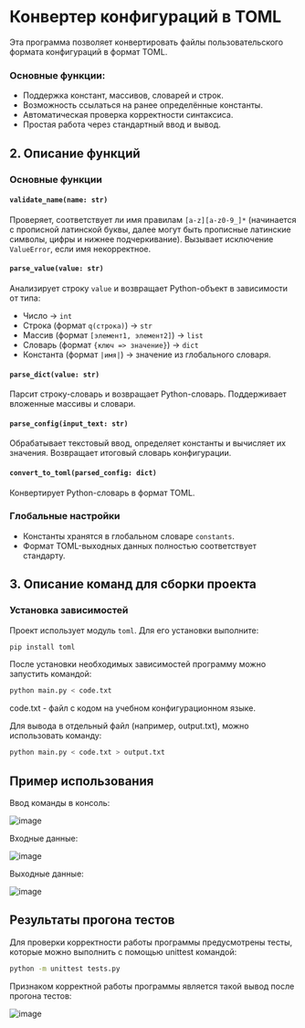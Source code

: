 # Конвертер конфигураций в TOML  

Эта программа позволяет конвертировать файлы пользовательского формата конфигураций в формат TOML.

### Основные функции:  
- Поддержка констант, массивов, словарей и строк.  
- Возможность ссылаться на ранее определённые константы.  
- Автоматическая проверка корректности синтаксиса.
- Простая работа через стандартный ввод и вывод. 

## 2. Описание функций  

### Основные функции  

#### `validate_name(name: str)`  
Проверяет, соответствует ли имя правилам `[a-z][a-z0-9_]*` (начинается с прописной латинской буквы, далее могут быть прописные латинские символы, цифры и нижнее подчеркивание). Вызывает исключение `ValueError`, если имя некорректное.  

#### `parse_value(value: str)`  
Анализирует строку `value` и возвращает Python-объект в зависимости от типа:  
- Число → `int`  
- Строка (формат `q(строка)`) → `str`  
- Массив (формат `[элемент1, элемент2]`) → `list`  
- Словарь (формат `{ключ => значение}`) → `dict`  
- Константа (формат `|имя|`) → значение из глобального словаря.  

#### `parse_dict(value: str)`  
Парсит строку-словарь и возвращает Python-словарь. Поддерживает вложенные массивы и словари.  

#### `parse_config(input_text: str)`  
Обрабатывает текстовый ввод, определяет константы и вычисляет их значения. Возвращает итоговый словарь конфигурации.  

#### `convert_to_toml(parsed_config: dict)`  
Конвертирует Python-словарь в формат TOML.  

### Глобальные настройки  
- Константы хранятся в глобальном словаре `constants`.  
- Формат TOML-выходных данных полностью соответствует стандарту.  

## 3. Описание команд для сборки проекта  

### Установка зависимостей  
Проект использует модуль `toml`. Для его установки выполните:  
```bash  
pip install toml
```

После установки необходимых зависимостей программу можно запустить командой:
```bash
python main.py < code.txt
```
code.txt - файл с кодом на учебном конфигурационном языке.

Для вывода в отдельный файл (например, output.txt), можно использовать команду:
```bash
python main.py < code.txt > output.txt
```

## Пример использования

   Ввод команды в консоль:
   
   ![image](https://github.com/user-attachments/assets/53212019-8e50-43e6-a75b-e5cea8122408)

   Входные данные:

   ![image](https://github.com/user-attachments/assets/1938936c-39b0-430c-8764-98e6b1e84d75)

   Выходные данные:

   ![image](https://github.com/user-attachments/assets/bd357267-bcd9-46b5-9a1c-b3d76fe7fb2a)

  
## Результаты прогона тестов

Для проверки корректности работы программы предусмотрены тесты, которые можно выполнить с помощью unittest командой:
```bash
python -m unittest tests.py
```

Признаком корректной работы программы является такой вывод после прогона тестов:

   ![image](https://github.com/user-attachments/assets/4f4e1a98-c80e-4971-8b7a-e6da16c870ca)

